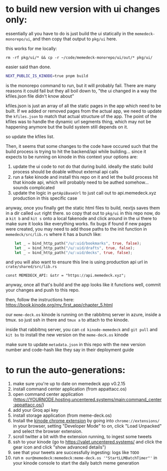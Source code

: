 # to build new version with ui changes only:

essentially all you have to do is just build the ui statically in the `memedeck-monorepo/ui`, and then copy that output to `pkg/ui` here.

this works for me locally:
```
rm -rf pkg/ui/* && cp -r ~/code/memedeck-monorepo/ui/out/* pkg/ui/
```

easier said than done.

```bash
NEXT_PUBLIC_IS_KINODE=true pnpm build
```

is the monorepo command to run, but it will probably fail. There are many reasons it could fail but they all boil down to, "the ui changed in a way the kfiles.json file didn't know about"

kfiles.json is just an array of all the static pages in the app which need to be built. If we added or removed pages from the actual app, we need to update the `kfiles.json` to match that actual structure of the app. The point of the kfiles was to handle the dynamic url segments thing, which may not be happening anymore but the build system still depends on it.

so update the kfiles list.

Then, it seems that some changes to the code have occured such that the build process is trying to hit the backend/api while building... since it expects to be running on kinode in this context your options are:

1. update the ui code to not do that during build. ideally the static build process should be doable without external api calls
2. run a fake kinode and install this repo on it and let the build process hit that kinode api, which will probably need to be authed somehow... sounds complicated
3. update the logic in `getApiBaseUrl` to just call out to api.memedeck.xyz production in this specific case

anyway, once you finally get the static html files to build, nextjs saves them in a dir called `out` right there. so copy that out to `pkg/ui` in this repo
now, do a `kit b` and `kit s` onto a local fakenode and click around in the ui there to make sure it looks like everything works. fix bugs if found
if new pages were created, you may need to add those paths to the init function in `memedeck/src/lib.rs` where it has a bunch like:
```rust
    let _ = bind_http_path("/u/:uid/bookmarks", true, false);
    let _ = bind_http_path("/u/:uid/drafts", true, false);
    let _ = bind_http_path("/u/:uid/decks", true, false);
```

and you will also want to ensure this line is using production api url in `crate/shared/src/lib.rs`
 
```
const MEMEDECK_API: &str = "https://api.memedeck.xyz";
```

anyway, once all that's build and the app looks like it functions well, commit your changes and push to this repo.

then, follow the instructions here: https://book.kinode.org/my_first_app/chapter_5.html

our `meme-deck.os` kinode is running on the rabbitmq server in azure, inside a tmux. so just ssh in there and `tmux a` to attach to the kinode.

inside that rabbitmq server, you can `cd kinode-memedeck` and `git pull` and `kit bs` to install the new version on the `meme-deck.os` kinode

make sure to update `metadata.json` in this repo with the new version number and code-hash like they say in their deployment guide

# to run the auto-generations:

1. make sure you're up to date on memedeck app v0.2.15
2. install command center application (from appattacc.os)
3. open command center application (https://YOURNODE.hosting.uncentered.systems/main:command_center:appattacc.os/)
4. add your Groq api key
5. install storage application (from meme-deck.os)
6. Install the [kinode chrome extension](https://github.com/Tenari/kinode_chrome_extension) by going into `chrome://extensions/` in your browser, setting "Developer Mode" to on, click "Load Unpacked" and select the browser extension.
7. scroll twitter a bit with the extension running, to ingest some tweets
8. ssh to your kinode (go to https://valet.uncentered.systems/ and click the gear icon and click "show advanced details")
9. see that your tweets are successfully ingesting: logs like `TODO`
10. run `m our@memedeck:memedeck:meme-deck.os '"StartLLMBatchTimer"'` in your kinode console to start the daily batch meme generation

